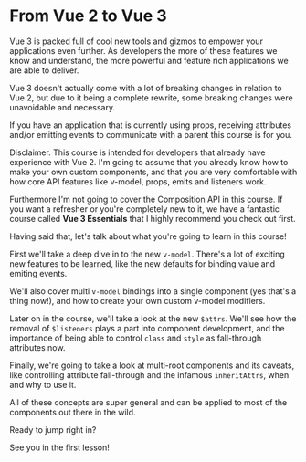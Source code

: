 # From Vue 2 to Vue 3 

Vue 3 is packed full of cool new tools and gizmos to empower your applications even further. As developers the more of these features we know and understand, the more powerful and feature rich applications we are able to deliver.

Vue 3 doesn't actually come with a lot of breaking changes in relation to Vue 2, but due to it being a complete rewrite, some breaking changes were unavoidable and necessary.

If you have an application that is currently using props, receiving attributes and/or emitting events to communicate with a parent this course is for you.

Disclaimer. This course is intended for developers that already have experience with Vue 2. I'm going to assume that you already know how to make your own custom components, and that you are very comfortable with how core API features like v-model, props, emits and listeners work.

Furthermore I'm not going to cover the Composition API in this course. If you want a refresher or you're completely new to it, we have a fantastic course called **Vue 3 Essentials** that I highly recommend you check out first. 

Having said that, let's talk about what you're going to learn in this course!

First we'll take a deep dive in to the new `v-model`. There's a lot of exciting new features to be learned, like the new defaults for binding value and emiting events.

We'll also cover multi `v-model` bindings into a single component (yes that's a thing now!), and how to create your own custom v-model modifiers.

Later on in the course, we'll take a look at the new `$attrs`. We'll see how the removal of `$listeners` plays a part into component development, and the importance of being able to control `class` and `style` as fall-through attributes now.

Finally, we're going to take a look at multi-root components and its caveats, like controlling attribute fall-through and the infamous `inheritAttrs`, when and why to use it.

All of these concepts are super general and can be applied to most of the components out there in the wild.

Ready to jump right in?

See you in the first lesson!
